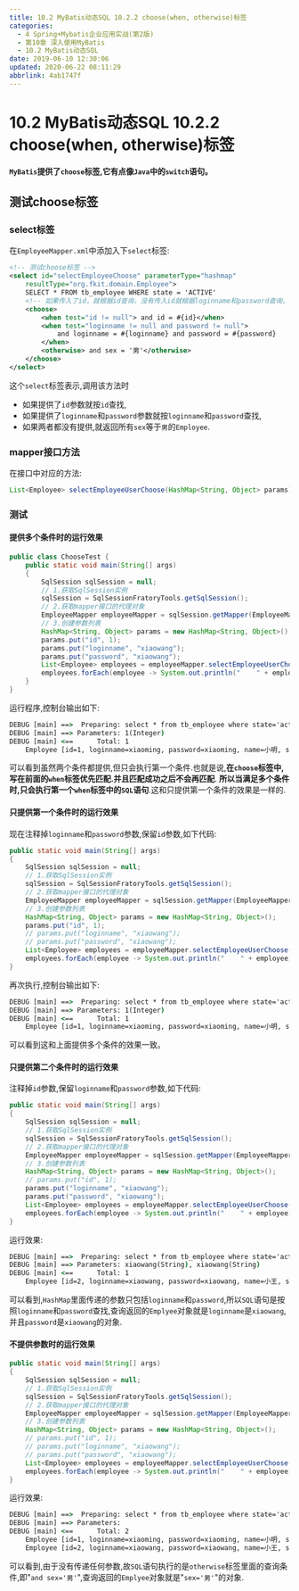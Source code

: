 ```yaml
---
title: 10.2 MyBatis动态SQL 10.2.2 choose(when, otherwise)标签
categories: 
  - 4 Spring+Mybatis企业应用实战(第2版)
  - 第10章 深入使用MyBatis
  - 10.2 MyBatis动态SQL
date: 2019-06-10 12:30:06
updated: 2020-06-22 08:11:29
abbrlink: 4ab1747f
---
```

# 10.2 MyBatis动态SQL 10.2.2 choose(when, otherwise)标签
**`MyBatis`提供了`choose`标签,它有点像`Java`中的`switch`语句。**
## 测试choose标签
### select标签
在`EmployeeMapper.xml`中添加入下`select`标签:
```xml
<!-- 测试choose标签 -->
<select id="selectEmployeeChoose" parameterType="hashmap"
    resultType="org.fkit.domain.Employee">
    SELECT * FROM tb_employee WHERE state = 'ACTIVE'
    <!-- 如果传入了id，就根据id查询，没有传入id就根据loginname和password查询，否则查询sex等于男的数据 -->
    <choose>
        <when test="id != null"> and id = #{id}</when>
        <when test="loginname != null and password != null"> 
            and loginname = #{loginname} and password = #{password}
        </when>
        <otherwise> and sex = '男'</otherwise>
    </choose>
</select>
```
这个`select`标签表示,调用该方法时
- 如果提供了`id`参数就按`id`查找,
- 如果提供了`loginname`和`password`参数就按`loginname`和`password`查找,
- 如果两者都没有提供,就返回所有`sex`等于`男`的`Employee`.

### mapper接口方法
在接口中对应的方法:
```java
List<Employee> selectEmployeeUserChoose(HashMap<String, Object> params);
```
### 测试
#### 提供多个条件时的运行效果
```java
public class ChooseTest {
    public static void main(String[] args)
    {
        SqlSession sqlSession = null;
        // 1.获取SqlSession实例
        sqlSession = SqlSessionFratoryTools.getSqlSession();
        // 2.获取mapper接口的代理对象
        EmployeeMapper employeeMapper = sqlSession.getMapper(EmployeeMapper.class);
        // 3.创建参数列表
        HashMap<String, Object> params = new HashMap<String, Object>();
        params.put("id", 1);
        params.put("loginname", "xiaowang");
        params.put("password", "xiaowang");
        List<Employee> employees = employeeMapper.selectEmployeeUserChoose(params);
        employees.forEach(employee -> System.out.println("    " + employee));
    }
}
```
运行程序,控制台输出如下:
```cmd
DEBUG [main] ==>  Preparing: select * from tb_employee where state='active' and id=? 
DEBUG [main] ==> Parameters: 1(Integer)
DEBUG [main] <==      Total: 1
    Employee [id=1, loginname=xiaoming, password=xiaoming, name=小明, sex=男, age=19, phone=123456789123, sal=9800.0, state=active]
```
可以看到虽然两个条件都提供,但只会执行第一个条件.也就是说,**在`choose`标签中,写在前面的`when`标签优先匹配.并且匹配成功之后不会再匹配**.
**所以当满足多个条件时,只会执行第一个`when`标签中的`SQL`语句**.这和只提供第一个条件的效果是一样的.
#### 只提供第一个条件时的运行效果
现在注释掉`loginname`和`password`参数,保留`id`参数,如下代码:
```java
public static void main(String[] args)
{
    SqlSession sqlSession = null;
    // 1.获取SqlSession实例
    sqlSession = SqlSessionFratoryTools.getSqlSession();
    // 2.获取mapper接口的代理对象
    EmployeeMapper employeeMapper = sqlSession.getMapper(EmployeeMapper.class);
    // 3.创建参数列表
    HashMap<String, Object> params = new HashMap<String, Object>();
    params.put("id", 1);
    // params.put("loginname", "xiaowang");
    // params.put("password", "xiaowang");
    List<Employee> employees = employeeMapper.selectEmployeeUserChoose(params);
    employees.forEach(employee -> System.out.println("    " + employee));
}
```
再次执行,控制台输出如下:
```cmd
DEBUG [main] ==>  Preparing: select * from tb_employee where state='active' and id=? 
DEBUG [main] ==> Parameters: 1(Integer)
DEBUG [main] <==      Total: 1
    Employee [id=1, loginname=xiaoming, password=xiaoming, name=小明, sex=男, age=19, phone=123456789123, sal=9800.0, state=active]
```
可以看到这和上面提供多个条件的效果一致。
#### 只提供第二个条件时的运行效果
注释掉`id`参数,保留`loginname`和`password`参数,如下代码:
```java
public static void main(String[] args)
{
    SqlSession sqlSession = null;
    // 1.获取SqlSession实例
    sqlSession = SqlSessionFratoryTools.getSqlSession();
    // 2.获取mapper接口的代理对象
    EmployeeMapper employeeMapper = sqlSession.getMapper(EmployeeMapper.class);
    // 3.创建参数列表
    HashMap<String, Object> params = new HashMap<String, Object>();
    // params.put("id", 1);
    params.put("loginname", "xiaowang");
    params.put("password", "xiaowang");
    List<Employee> employees = employeeMapper.selectEmployeeUserChoose(params);
    employees.forEach(employee -> System.out.println("    " + employee));
}
```
运行效果:
```cmd
DEBUG [main] ==>  Preparing: select * from tb_employee where state='active' and loginname = ? and password = ? 
DEBUG [main] ==> Parameters: xiaowang(String), xiaowang(String)
DEBUG [main] <==      Total: 1
    Employee [id=2, loginname=xiaowang, password=xiaowang, name=小王, sex=男, age=21, phone=123456789123, sal=6800.0, state=active]
```
可以看到,`HashMap`里面传递的参数只包括`loginname`和`password`,所以`SQL`语句是按照`loginname`和`password`查找,查询返回的`Emplyee`对象就是`loginname`是`xiaowang`,并且`password`是`xiaowang`的对象.
#### 不提供参数时的运行效果
```java
public static void main(String[] args)
{
    SqlSession sqlSession = null;
    // 1.获取SqlSession实例
    sqlSession = SqlSessionFratoryTools.getSqlSession();
    // 2.获取mapper接口的代理对象
    EmployeeMapper employeeMapper = sqlSession.getMapper(EmployeeMapper.class);
    // 3.创建参数列表
    HashMap<String, Object> params = new HashMap<String, Object>();
    // params.put("id", 1);
    // params.put("loginname", "xiaowang");
    // params.put("password", "xiaowang");
    List<Employee> employees = employeeMapper.selectEmployeeUserChoose(params);
    employees.forEach(employee -> System.out.println("    " + employee));
}
```
运行效果:
```cmd
DEBUG [main] ==>  Preparing: select * from tb_employee where state='active' and sex='男' 
DEBUG [main] ==> Parameters: 
DEBUG [main] <==      Total: 2
    Employee [id=1, loginname=xiaoming, password=xiaoming, name=小明, sex=男, age=19, phone=123456789123, sal=9800.0, state=active]
    Employee [id=2, loginname=xiaowang, password=xiaowang, name=小王, sex=男, age=21, phone=123456789123, sal=6800.0, state=active]

```
可以看到,由于没有传递任何参数,故`SQL`语句执行的是`otherwise`标签里面的查询条件,即"`and sex='男'`",查询返回的`Emplyee`对象就是"`sex='男'`"的对象.
